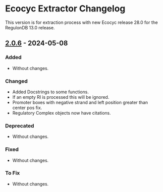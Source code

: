 # Ecocyc Extractor Changelog

This version is for extraction process with new Ecocyc release 28.0 for the RegulonDB 13.0 release.

## [2.0.6](https://github.com/regulondbunam/ecocyc-extractor/releases/tag/2.0.6) - 2024-05-08

### Added

- Without changes.

### Changed

- Added Docstrings to some functions.
- If an empty RI is processed this will be ignored.
- Promoter boxes with negative strand and left position greater than center pos fix.
- Regulatory Complex objects now have citations.

### Deprecated

- Without changes.

### Fixed

- Without changes.

### To Fix

- Without changes.
